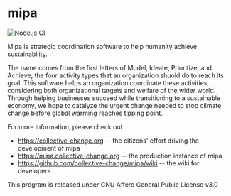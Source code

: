 # mipa

![Node.js CI](https://github.com/collective-change/mipa/workflows/Node.js%20CI/badge.svg)

Mipa is strategic coordination software to help humanity achieve sustainability. 

The name comes from the first letters of Model, Ideate, Prioritize, and Achieve, the four activity types that an organization shuold do to reach its goal. This software helps an organization coordinate these activities, considering both organizational targets and welfare of the wider world. Through helping businesses succeed while transitioning to a sustainable economy, we hope to catalyze the urgent change needed to stop climate change before global warming reaches tipping point.

For more information, please check out 
* https://collective-change.org -- the citizens' effort driving the development of mipa
* https://mipa.collective-change.org -- the production instance of mipa
* https://github.com/collective-change/mipa/wiki -- the wiki for developers

This program is released under GNU Affero General Public License v3.0
